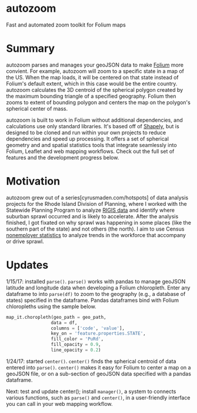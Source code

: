 # autozoom
Fast and automated zoom toolkit for Folium maps

# Summary
autozoom parses and manages your geoJSON data to make [Folium](python-visualization.github.io/folium/) more convient. For example, autozoom will zoom to a specific state in a map of the US. When the map loads, it will be centered on that state instead of Folium's default extent, which in this case would be the entire country. autozoom calculates the 3D centroid of the spherical polygon created by the maximum bounding triangle of a specified geography. Folium then zooms to extent of bounding polygon and centers the map on the polygon's spherical center of mass.

autozoom is built to work in Folium without additional dependencies, and calculations use only standard libraries. It's based off of [Shapely](https://pypi.python.org/pypi/Shapely), but is designed to be cloned and run within your own projects to reduce dependencies and speed up processing. It offers a set of spherical geometry and and spatial statistics tools that integrate seamlessly into Folium, Leaflet and web mapping workflows. Check out the full set of features and the development progress below.

# Motivation
autozoom grew out of a series[cyrusmaden.com/hotspots] of data analysis projects for the Rhode Island Division of Planning, where I worked with the Statewide Planning Program to analyze [RIGIS data](rigis.org/data) and identify where suburban sprawl occurred and is likely to accelerate. After the analysis finished, I got fixated on why sprawl was happening in some places (like the southern part of the state) and not others (the north). I aim to use Census [nonemployer statistics](www.census.gov/data/api/available/nonemployer-statistics-and-county-business-patterns.html) to analyze trends in the workforce that accompany or drive sprawl.

# Updates
1/15/17: installed `parse()`. `parse()` works with pandas to manage geoJSON latitude and longitude data when developing a Folium chloropleth. Enter any dataframe to into `parse(df)` to zoom to the geography (e.g., a database of states) specified in the dataframe. Pandas dataframes bind with Folium chloropleths using the sample below.

```python
map_it.choropleth(geo_path = geo_path,
                 data = df,
                 columns = ['code', 'value'],
                 key_on = 'feature.properties.STATE',
                 fill_color = 'PuRd',
                 fill_opacity = 0.9,
                 line_opacity = 0.2)
```

1/24/17: started `center()`. `center()` finds the spherical centroid of data entered into `parse()`. `center()` makes it easy for Folium to center a map on a geoJSON file, or on a sub-section of geoJSON data specified with a pandas dataframe.

Next: test and update center(); install `manager()`, a system to connects various functions, such as `parse()` and `center()`, in a user-friendly interface you can call in your web mapping workflow.

